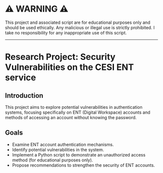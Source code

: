 # ⚠️ WARNING ⚠️

This project and associated script are for educational purposes only and should be used ethically. Any malicious or illegal use is strictly prohibited. I take no responsibility for any inappropriate use of this script.

---

# Research Project: Security Vulnerabilities on the CESI ENT service

## Introduction

This project aims to explore potential vulnerabilities in authentication systems, focusing specifically on ENT (Digital Workspace) accounts and methods of accessing an account without knowing the password.

## Goals

- Examine ENT account authentication mechanisms.
- Identify potential vulnerabilities in the system.
- Implement a Python script to demonstrate an unauthorized access method (for educational purposes only).
- Propose recommendations to strengthen the security of ENT accounts.
